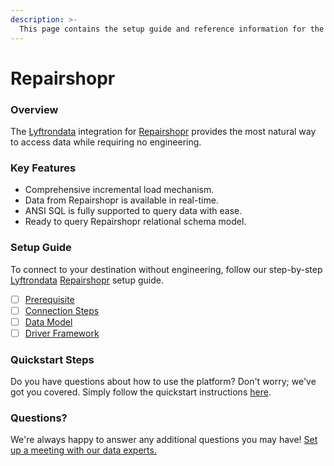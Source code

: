 ```yaml
---
description: >-
  This page contains the setup guide and reference information for the Repairshopr source connector.
---
```


# Repairshopr

### Overview

The [Lyftrondata](https://www.lyftrondata.com/) integration for [Repairshopr](https://www.lyftrondata.com/integration/commerce-analytics/repair-shopr/) provides the most natural way to access data while requiring no engineering.

### Key Features

* Comprehensive incremental load mechanism.
* Data from Repairshopr is available in real-time.&#x20;
* ANSI SQL is fully supported to query data with ease.
* Ready to query Repairshopr relational schema model.

### Setup Guide

To connect to your destination without engineering, follow our step-by-step [Lyftrondata](https://www.lyftrondata.com/)  [Repairshopr](https://www.lyftrondata.com/integration/commerce-analytics/repair-shopr/) setup guide.

* [ ] [Prerequisite](prerequisite.md)
* [ ] [Connection Steps](connection-steps.md)
* [ ] [Data Model](data-model/erd.md)
* [ ] [Driver Framework](driver-framework/)

### Quickstart Steps

Do you have questions about how to use the platform? Don't worry; we've got you covered. Simply follow the quickstart instructions [here](../README.md).

### Questions? <a href="#questions" id="questions"></a>

We're always happy to answer any additional questions you may have! [Set up a meeting with our data experts.](https://www.lyftrondata.com/book-a-meeting/)


